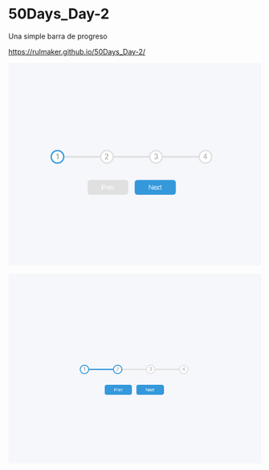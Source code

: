 # 50Days_Day-2

Una simple barra de progreso

https://rulmaker.github.io/50Days_Day-2/

![Preview](https://github.com/rulmaker/50Days_Day-2/blob/main/progress2.png)

![Preview](https://github.com/rulmaker/50Days_Day-2/blob/main/progress1.png)
